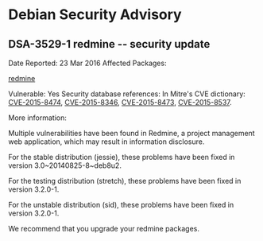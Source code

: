 
Debian Security Advisory
========================


DSA-3529-1 redmine -- security update
-------------------------------------



Date Reported:
23 Mar 2016
Affected Packages:

[redmine](https://packages.debian.org/src:redmine)

Vulnerable:
Yes
Security database references:
In Mitre's CVE dictionary: [CVE-2015-8474](https://security-tracker.debian.org/tracker/CVE-2015-8474), [CVE-2015-8346](https://security-tracker.debian.org/tracker/CVE-2015-8346), [CVE-2015-8473](https://security-tracker.debian.org/tracker/CVE-2015-8473), [CVE-2015-8537](https://security-tracker.debian.org/tracker/CVE-2015-8537).  

More information:

Multiple vulnerabilities have been found in Redmine, a project management
web application, which may result in information disclosure.


For the stable distribution (jessie), these problems have been fixed in
version 3.0~20140825-8~deb8u2.


For the testing distribution (stretch), these problems have been fixed
in version 3.2.0-1.


For the unstable distribution (sid), these problems have been fixed in
version 3.2.0-1.


We recommend that you upgrade your redmine packages.






